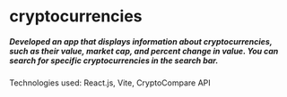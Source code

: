 # cryptocurrencies
##### Developed an app that displays information about cryptocurrencies, such as their value, market cap, and percent change in value. You can search for specific cryptocurrencies in the search bar. 

Technologies used: React.js, Vite, CryptoCompare API
